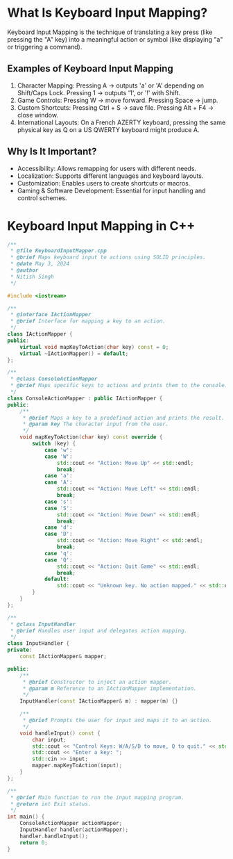 # What Is Keyboard Input Mapping?
Keyboard Input Mapping is the technique of translating a key press (like pressing the "A" key) into a meaningful action or symbol (like displaying "a" or triggering a command).

##  Examples of Keyboard Input Mapping
 1. Character Mapping:
  Pressing A → outputs 'a' or 'A' depending on Shift/Caps Lock.
  Pressing 1 → outputs '1', or '!' with Shift.
 2. Game Controls:
  Pressing W → move forward.
  Pressing Space → jump.
 3. Custom Shortcuts:
   Pressing Ctrl + S → save file.
   Pressing Alt + F4 → close window.
 4. International Layouts:
  On a French AZERTY keyboard, pressing the same physical key as Q on a US QWERTY keyboard might produce A.

## Why Is It Important?
- Accessibility: Allows remapping for users with different needs.
- Localization: Supports different languages and keyboard layouts.
- Customization: Enables users to create shortcuts or macros.
- Gaming & Software Development: Essential for input handling and control schemes.

# Keyboard Input Mapping in C++
```cpp
/**
 * @file KeyboardInputMapper.cpp
 * @brief Maps keyboard input to actions using SOLID principles.
 * @date May 3, 2024
 * @author 
 * Nitish Singh
 */

#include <iostream>

/**
 * @interface IActionMapper
 * @brief Interface for mapping a key to an action.
 */
class IActionMapper {
public:
    virtual void mapKeyToAction(char key) const = 0;
    virtual ~IActionMapper() = default;
};

/**
 * @class ConsoleActionMapper
 * @brief Maps specific keys to actions and prints them to the console.
 */
class ConsoleActionMapper : public IActionMapper {
public:
    /**
     * @brief Maps a key to a predefined action and prints the result.
     * @param key The character input from the user.
     */
    void mapKeyToAction(char key) const override {
        switch (key) {
            case 'w':
            case 'W':
                std::cout << "Action: Move Up" << std::endl;
                break;
            case 'a':
            case 'A':
                std::cout << "Action: Move Left" << std::endl;
                break;
            case 's':
            case 'S':
                std::cout << "Action: Move Down" << std::endl;
                break;
            case 'd':
            case 'D':
                std::cout << "Action: Move Right" << std::endl;
                break;
            case 'q':
            case 'Q':
                std::cout << "Action: Quit Game" << std::endl;
                break;
            default:
                std::cout << "Unknown key. No action mapped." << std::endl;
        }
    }
};

/**
 * @class InputHandler
 * @brief Handles user input and delegates action mapping.
 */
class InputHandler {
private:
    const IActionMapper& mapper;

public:
    /**
     * @brief Constructor to inject an action mapper.
     * @param m Reference to an IActionMapper implementation.
     */
    InputHandler(const IActionMapper& m) : mapper(m) {}

    /**
     * @brief Prompts the user for input and maps it to an action.
     */
    void handleInput() const {
        char input;
        std::cout << "Control Keys: W/A/S/D to move, Q to quit." << std::endl;
        std::cout << "Enter a key: ";
        std::cin >> input;
        mapper.mapKeyToAction(input);
    }
};

/**
 * @brief Main function to run the input mapping program.
 * @return int Exit status.
 */
int main() {
    ConsoleActionMapper actionMapper;
    InputHandler handler(actionMapper);
    handler.handleInput();
    return 0;
}
```
